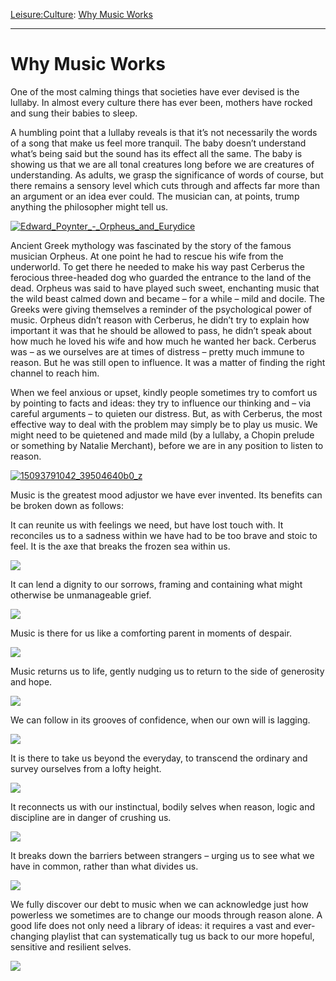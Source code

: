 [Leisure:](https://www.theschooloflife.com/thebookoflife/category/leisure/)[Culture](https://www.theschooloflife.com/thebookoflife/category/leisure/culture/): [Why Music Works](https://www.theschooloflife.com/thebookoflife/whats-the-point-of-music/)

* * *

# Why Music Works

One of the most calming things that societies have ever devised is the lullaby. In almost every culture there has ever been, mothers have rocked and sung their babies to sleep.

A humbling point that a lullaby reveals is that it’s not necessarily the words of a song that make us feel more tranquil. The baby doesn’t understand what’s being said but the sound has its effect all the same. The baby is showing us that we are all tonal creatures long before we are creatures of understanding. As adults, we grasp the significance of words of course, but there remains a sensory level which cuts through and affects far more than an argument or an idea ever could. The musician can, at points, trump anything the philosopher might tell us.

[![Edward_Poynter_-_Orpheus_and_Eurydice](https://www.theschooloflife.com/thebookoflife/wp-content/uploads/2014/12/Edward_Poynter_-_Orpheus_and_Eurydice.jpg)](http://www.thebookoflife.org/wp-content/uploads/2014/12/Edward_Poynter_-_Orpheus_and_Eurydice.jpg)

Ancient Greek mythology was fascinated by the story of the famous musician Orpheus. At one point he had to rescue his wife from the underworld. To get there he needed to make his way past Cerberus the ferocious three-headed dog who guarded the entrance to the land of the dead. Orpheus was said to have played such sweet, enchanting music that the wild beast calmed down and became – for a while – mild and docile. The Greeks were giving themselves a reminder of the psychological power of music. Orpheus didn’t reason with Cerberus, he didn’t try to explain how important it was that he should be allowed to pass, he didn’t speak about how much he loved his wife and how much he wanted her back. Cerberus was – as we ourselves are at times of distress – pretty much immune to reason. But he was still open to influence. It was a matter of finding the right channel to reach him.

When we feel anxious or upset, kindly people sometimes try to comfort us by pointing to facts and ideas: they try to influence our thinking and – via careful arguments – to quieten our distress. But, as with Cerberus, the most effective way to deal with the problem may simply be to play us music. We might need to be quietened and made mild (by a lullaby, a Chopin prelude or something by Natalie Merchant), before we are in any position to listen to reason.

[![15093791042_39504640b0_z](https://www.theschooloflife.com/thebookoflife/wp-content/uploads/2014/12/15093791042_39504640b0_z.jpg)](http://www.thebookoflife.org/wp-content/uploads/2014/12/15093791042_39504640b0_z.jpg)

Music is the greatest mood adjustor we have ever invented. Its benefits can be broken down as follows:

It can reunite us with feelings we need, but have lost touch with. It reconciles us to a sadness within we have had to be too brave and stoic to feel. It is the axe that breaks the frozen sea within us.

[![](https://img.youtube.com/vi/hLQl3WQQoQ0/0.jpg)](https://www.youtube.com/embed/hLQl3WQQoQ0 '')

It can lend a dignity to our sorrows, framing and containing what might otherwise be unmanageable grief.

[![](https://img.youtube.com/vi/KIJGlTu5sEI/0.jpg)](https://www.youtube.com/embed/KIJGlTu5sEI '')

Music is there for us like a comforting parent in moments of despair.

[![](https://img.youtube.com/vi/VjEq-r2agqc/0.jpg)](https://www.youtube.com/embed/VjEq-r2agqc '')

Music returns us to life, gently nudging us to return to the side of generosity and hope.

[![](https://img.youtube.com/vi/WK5GC-JJG7Q/0.jpg)](https://www.youtube.com/embed/WK5GC-JJG7Q '')
  

We can follow in its grooves of confidence, when our own will is lagging.

[![](https://img.youtube.com/vi/CevxZvSJLk8/0.jpg)](https://www.youtube.com/embed/CevxZvSJLk8 '')

It is there to take us beyond the everyday, to transcend the ordinary and survey ourselves from a lofty height.

[![](https://img.youtube.com/vi/usfiAsWR4qU/0.jpg)](https://www.youtube.com/embed/usfiAsWR4qU '')

It reconnects us with our instinctual, bodily selves when reason, logic and discipline are in danger of crushing us.

[![](https://img.youtube.com/vi/ljuyyXMYT-M/0.jpg)](https://www.youtube.com/embed/ljuyyXMYT-M '')

It breaks down the barriers between strangers – urging us to see what we have in common, rather than what divides us.

[![](https://img.youtube.com/vi/A_MjCqQoLLA/0.jpg)](https://www.youtube.com/embed/A_MjCqQoLLA '')

We fully discover our debt to music when we can acknowledge just how powerless we sometimes are to change our moods through reason alone. A good life does not only need a library of ideas: it requires a vast and ever-changing playlist that can systematically tug us back to our more hopeful, sensitive and resilient selves.

[![](https://img.youtube.com/vi/6GeM-E8gMzk/0.jpg)](https://www.youtube.com/embed/6GeM-E8gMzk '')
